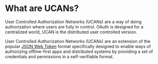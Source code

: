 <script>
import {
  ToastNotification
} from 'carbon-components-svelte'
</script>

<ToastNotification 
  kind="info"
  title="Introduction"
  subtitle="This is the introduction"
/>

# What are UCANs?

User Controlled Authorization Networks (UCANs) are a way of doing authorization where users are fully in control. OAuth is designed for a centralized world, UCAN is the distributed user controlled version.

User Controlled Authorization Networks (UCANs) are an extension of the popular [JSON Web Token](https://jwt.io/) format specifically designed to enable ways of authorizing offline-first apps and distributed systems by providing a set of credentials and permissions in a self-verifiable format.

<style>
</style>